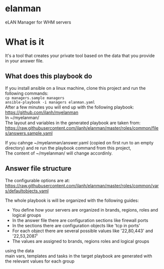 # elanman
eLAN Manager for WHM servers  
# What is it
It's a tool that creates your private tool based on the data that you provide in your answer file.

## What does this playbook do
If you install ansible on a linux machine, clone this project and run the following commands:  
`cp managers.sample managers`  
`ansible-playbook -i managers elanman.yaml`  
After a few minutes you will end up with the following playbook:  
https://github.com/ilanh/myelanman  
In ~/myelanman/  
The layout and variables in the generated playbook are taken from:  
https://raw.githubusercontent.com/ilanh/elanman/master/roles/common/files/answers.sample.yaml  

If you cahnge ~/myelanman/answer.yaml (copied on first run to an empty directory) and re run the playbook command from this project,  
The content of ~/myelanman/ will change accordinly.

## Answer file structure  
The configurable options are at:  
https://raw.githubusercontent.com/ilanh/elanman/master/roles/common/vars/defaultobjects.yaml  


The whole playbook is will be organized with the following guides:  
* You define how your servers are organized in brands, regions, roles and logical groups  
* In the answer file there are configuration sections like firewall ports  
* In the sections there are configuration objects like 'tcp in ports'  
* For each object there are several possible values like '22,80,443' and '22,53,2087'  
* The values are assigned to brands, regions roles and logical groups  
  
using the data  
main vars, templates and tasks in the target playbook are generated with the relevant values for each group 
